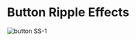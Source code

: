 #  Button Ripple Effects

![button SS-1](https://user-images.githubusercontent.com/92137648/154895721-2e2900bb-5dc7-44c8-b1f9-f1cf9696672d.jpeg)